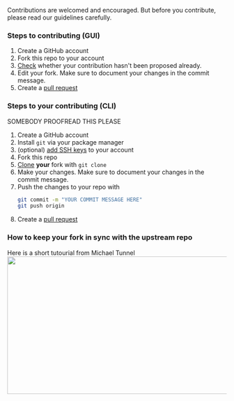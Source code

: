 Contributions are welcomed and encouraged.
But before you contribute, please read our guidelines carefully.

### Steps to contributing (GUI)

1. Create a GitHub account
2. Fork this repo to your account
3. [Check](https://github.com/KillYourFM/contribute-foss/issues) whether your contribution hasn't been proposed already.
4. Edit your fork. Make sure to document your changes in the commit message.
5. Create a [pull request](https://help.github.com/en/articles/creating-a-pull-request-from-a-fork)


### Steps to your contributing (CLI)
SOMEBODY PROOFREAD THIS PLEASE
1. Create a GitHub account
2. Install `git` via your package manager
3. (optional) [add SSH keys](https://help.github.com/en/articles/adding-a-new-ssh-key-to-your-github-account) to your account
4. Fork this repo
5. [Clone](https://help.github.com/en/articles/cloning-a-repository) **your** fork with `git clone   `
6. Make your changes. Make sure to document your changes in the commit message.
7. Push the changes to your repo with 
    ```bash
    git commit -m "YOUR COMMIT MESSAGE HERE"
    git push origin
    ```
8.  Create a [pull request](https://help.github.com/en/articles/creating-a-pull-request-from-a-fork)

### How to keep your fork in sync with the upstream repo
Here is a short tutourial from Michael Tunnel
<a href="http://www.youtube.com/watch?v=C5WxrnRVmuY"><img src="http://i.ytimg.com/vi/C5WxrnRVmuY/maxresdefault.jpg" width="560" height="315" /></a>

